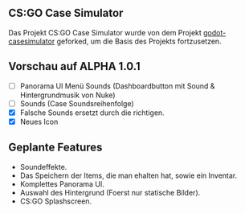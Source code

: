 ## CS:GO Case Simulator <br/>
Das Projekt CS:GO Case Simulator wurde von dem Projekt <a href="https://github.com/mberkdemir/godot-casesimulator">godot-casesimulator</A> geforked, um die Basis des Projekts fortzusetzen.
<br/>

## Vorschau auf ALPHA 1.0.1 <br/>

- [ ] Panorama UI Menü Sounds (Dashboardbutton mit Sound & Hintergrundmusik von Nuke)
- [ ] Sounds (Case Soundsreihenfolge)
- [x] Falsche Sounds ersetzt durch die richtigen.
- [x] Neues Icon

## Geplante Features <br/>
* Soundeffekte.
* Das Speichern der Items, die man ehalten hat, sowie ein Inventar.
* Komplettes Panorama UI.
* Auswahl des Hintergrund (Foerst nur statische Bilder).
* CS:GO Splashscreen.
